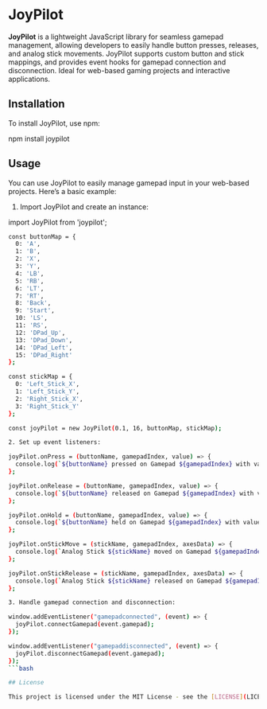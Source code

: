 # JoyPilot

**JoyPilot** is a lightweight JavaScript library for seamless gamepad management, allowing developers to easily handle button presses, releases, and analog stick movements. JoyPilot supports custom button and stick mappings, and provides event hooks for gamepad connection and disconnection. Ideal for web-based gaming projects and interactive applications.

## Installation

To install JoyPilot, use npm:

npm install joypilot

## Usage

You can use JoyPilot to easily manage gamepad input in your web-based projects. Here’s a basic example:

1. Import JoyPilot and create an instance:

import JoyPilot from 'joypilot';

```bash
const buttonMap = {
  0: 'A',
  1: 'B',
  2: 'X',
  3: 'Y',
  4: 'LB',
  5: 'RB',
  6: 'LT',
  7: 'RT',
  8: 'Back',
  9: 'Start',
  10: 'LS',
  11: 'RS',
  12: 'DPad_Up',
  13: 'DPad_Down',
  14: 'DPad_Left',
  15: 'DPad_Right'
};

const stickMap = {
  0: 'Left_Stick_X',
  1: 'Left_Stick_Y',
  2: 'Right_Stick_X',
  3: 'Right_Stick_Y'
};

const joyPilot = new JoyPilot(0.1, 16, buttonMap, stickMap);

2. Set up event listeners:

joyPilot.onPress = (buttonName, gamepadIndex, value) => {
  console.log(`${buttonName} pressed on Gamepad ${gamepadIndex} with value : ${value}`);
};

joyPilot.onRelease = (buttonName, gamepadIndex, value) => {
  console.log(`${buttonName} released on Gamepad ${gamepadIndex} with value : ${value}`);
};

joyPilot.onHold = (buttonName, gamepadIndex, value) => {
  console.log(`${buttonName} held on Gamepad ${gamepadIndex} with value : ${value}`);
};

joyPilot.onStickMove = (stickName, gamepadIndex, axesData) => {
  console.log(`Analog Stick ${stickName} moved on Gamepad ${gamepadIndex}`, axesData);
};

joyPilot.onStickRelease = (stickName, gamepadIndex, axesData) => {
  console.log(`Analog Stick ${stickName} released on Gamepad ${gamepadIndex}`, axesData);
};

3. Handle gamepad connection and disconnection:

window.addEventListener("gamepadconnected", (event) => {
  joyPilot.connectGamepad(event.gamepad);
});

window.addEventListener("gamepaddisconnected", (event) => {
  joyPilot.disconnectGamepad(event.gamepad);
});
```bash

## License

This project is licensed under the MIT License - see the [LICENSE](LICENSE) file for details.